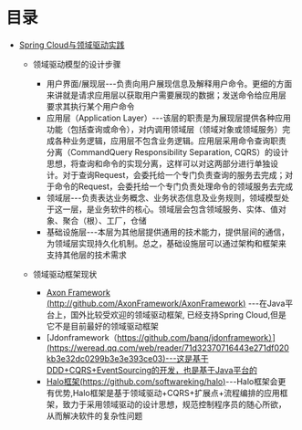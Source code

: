 

# 目录
* [Spring Cloud与领域驱动实践](https://weread.qq.com/web/reader/71d32370716443e271df020k7ef321f02967ef605fc8aef)
  * 领域驱动模型的设计步骤
    * 用户界面/展现层---负责向用户展现信息及解释用户命令。更细的方面来讲就是请求应用层以获取用户需要展现的数据；发送命令给应用层要求其执行某个用户命令
    * 应用层（Application Layer）---该层的职责是为展现层提供各种应用功能（包括查询或命令），对内调用领域层（领域对象或领域服务）完成各种业务逻辑，应用层不包含业务逻辑。应用层采用命令查询职责分离（CommandQuery Responsibility Separation, CQRS）的设计思想，将查询和命令的实现分离，这样可以对这两部分进行单独设计。对于查询Request，会委托给一个专门负责查询的服务去完成；对于命令的Request，会委托给一个专门负责处理命令的领域服务去完成
    * 领域层---负责表达业务概念、业务状态信息及业务规则，领域模型处于这一层，是业务软件的核心。领域层会包含领域服务、实体、值对象、聚合（根）、工厂，仓储
    * 基础设施层---本层为其他层提供通用的技术能力，提供层间的通信，为领域层实现持久化机制。总之，基础设施层可以通过架构和框架来支持其他层的技术需求    

  * 领域驱动框架现状
    * [Axon Framework (http://github.com/AxonFramework/AxonFramework)](https://weread.qq.com/web/reader/71d32370716443e271df020kb3e32dc0299b3e3e393ce03) ---在Java平台上，国外比较受欢迎的领域驱动框架, 已经支持Spring Cloud,但是它不是目前最好的领域驱动框架
    * [Jdonframework（https://github.com/banq/jdonframework）](https://weread.qq.com/web/reader/71d32370716443e271df020kb3e32dc0299b3e3e393ce03)---这是基于DDD+CQRS+EventSourcing的开发，也是基于Java平台的
    * [Halo框架(https://github.com/softwareking/halo)](https://weread.qq.com/web/reader/71d32370716443e271df020kb3e32dc0299b3e3e393ce03)---Halo框架会更有优势,Halo框架是基于领域驱动+CQRS+扩展点+流程编排的应用框架，致力于采用领域驱动的设计思想，规范控制程序员的随心所欲，从而解决软件的复杂性问题
